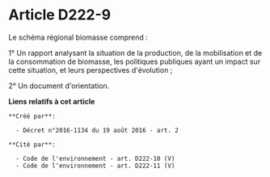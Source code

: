 # Article D222-9

Le schéma régional biomasse comprend :

1° Un rapport analysant la situation de la production, de la mobilisation et de la consommation de biomasse, les politiques
publiques ayant un impact sur cette situation, et leurs perspectives d'évolution ;

2° Un document d'orientation.

**Liens relatifs à cet article**

	**Créé par**:

	  - Décret n°2016-1134 du 19 août 2016 - art. 2

	**Cité par**:

	  - Code de l'environnement - art. D222-10 (V)
	  - Code de l'environnement - art. D222-11 (V)
